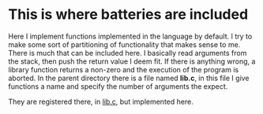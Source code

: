 # This is where batteries are included

Here I implement functions implemented in the language
by default. I try to make some sort of partitioning
of functionality that makes sense to me. 
There is much that can be included here. 
I basically read arguments from the stack, then
push the return value I deem fit.
If there is anything wrong, a library function
returns a non-zero and the execution of the program
is aborted. In the parent directory there is a file
named **lib.c**, in this file I give functions a name
and specify the number of arguments the expect. 

They are registered there, in [lib.c](https://github.com/Ricardicus/ric-script/blob/master/src/lib.c), but implemented
here. 

